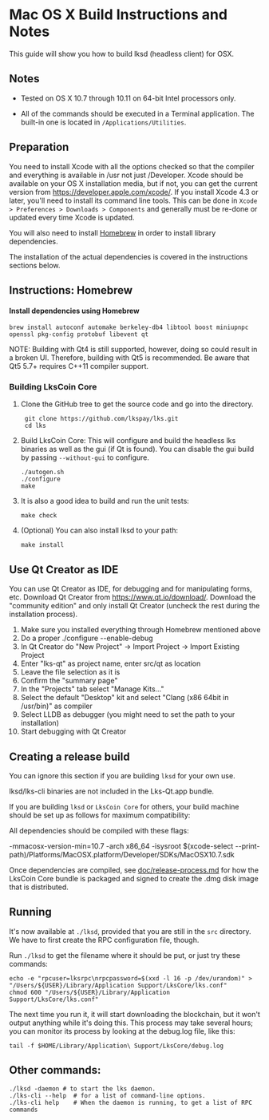 Mac OS X Build Instructions and Notes
====================================
This guide will show you how to build lksd (headless client) for OSX.

Notes
-----

* Tested on OS X 10.7 through 10.11 on 64-bit Intel processors only.

* All of the commands should be executed in a Terminal application. The
built-in one is located in `/Applications/Utilities`.

Preparation
-----------

You need to install Xcode with all the options checked so that the compiler
and everything is available in /usr not just /Developer. Xcode should be
available on your OS X installation media, but if not, you can get the
current version from https://developer.apple.com/xcode/. If you install
Xcode 4.3 or later, you'll need to install its command line tools. This can
be done in `Xcode > Preferences > Downloads > Components` and generally must
be re-done or updated every time Xcode is updated.

You will also need to install [Homebrew](http://brew.sh) in order to install library
dependencies.

The installation of the actual dependencies is covered in the instructions
sections below.

Instructions: Homebrew
----------------------

#### Install dependencies using Homebrew

    brew install autoconf automake berkeley-db4 libtool boost miniupnpc openssl pkg-config protobuf libevent qt

NOTE: Building with Qt4 is still supported, however, doing so could result in a broken UI. Therefore, building with Qt5 is recommended. Be aware that Qt5 5.7+ requires C++11 compiler support.

### Building LksCoin Core

1. Clone the GitHub tree to get the source code and go into the directory.

        git clone https://github.com/lkspay/lks.git
        cd lks

2.  Build LksCoin Core:
    This will configure and build the headless lks binaries as well as the gui (if Qt is found).
    You can disable the gui build by passing `--without-gui` to configure.

        ./autogen.sh
        ./configure
        make

3.  It is also a good idea to build and run the unit tests:

        make check

4.  (Optional) You can also install lksd to your path:

        make install

Use Qt Creator as IDE
------------------------
You can use Qt Creator as IDE, for debugging and for manipulating forms, etc.
Download Qt Creator from https://www.qt.io/download/. Download the "community edition" and only install Qt Creator (uncheck the rest during the installation process).

1. Make sure you installed everything through Homebrew mentioned above
2. Do a proper ./configure --enable-debug
3. In Qt Creator do "New Project" -> Import Project -> Import Existing Project
4. Enter "lks-qt" as project name, enter src/qt as location
5. Leave the file selection as it is
6. Confirm the "summary page"
7. In the "Projects" tab select "Manage Kits..."
8. Select the default "Desktop" kit and select "Clang (x86 64bit in /usr/bin)" as compiler
9. Select LLDB as debugger (you might need to set the path to your installation)
10. Start debugging with Qt Creator

Creating a release build
------------------------
You can ignore this section if you are building `lksd` for your own use.

lksd/lks-cli binaries are not included in the Lks-Qt.app bundle.

If you are building `lksd` or `LksCoin Core` for others, your build machine should be set up
as follows for maximum compatibility:

All dependencies should be compiled with these flags:

 -mmacosx-version-min=10.7
 -arch x86_64
 -isysroot $(xcode-select --print-path)/Platforms/MacOSX.platform/Developer/SDKs/MacOSX10.7.sdk

Once dependencies are compiled, see [doc/release-process.md](release-process.md) for how the LksCoin Core
bundle is packaged and signed to create the .dmg disk image that is distributed.

Running
-------

It's now available at `./lksd`, provided that you are still in the `src`
directory. We have to first create the RPC configuration file, though.

Run `./lksd` to get the filename where it should be put, or just try these
commands:

    echo -e "rpcuser=lksrpc\nrpcpassword=$(xxd -l 16 -p /dev/urandom)" > "/Users/${USER}/Library/Application Support/LksCore/lks.conf"
    chmod 600 "/Users/${USER}/Library/Application Support/LksCore/lks.conf"

The next time you run it, it will start downloading the blockchain, but it won't
output anything while it's doing this. This process may take several hours;
you can monitor its process by looking at the debug.log file, like this:

    tail -f $HOME/Library/Application\ Support/LksCore/debug.log

Other commands:
-------

    ./lksd -daemon # to start the lks daemon.
    ./lks-cli --help  # for a list of command-line options.
    ./lks-cli help    # When the daemon is running, to get a list of RPC commands
